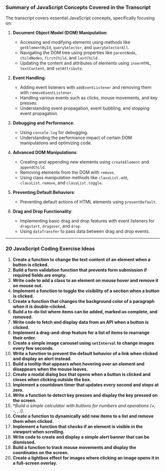 ### Summary of JavaScript Concepts Covered in the Transcript

The transcript covers essential JavaScript concepts, specifically focusing on:

1. **Document Object Model (DOM) Manipulation**:
    
    - Accessing and modifying elements using methods like `getElementById`, `querySelector`, and `querySelectorAll`.
    - Navigating the DOM tree using properties like `parentNode`, `childNodes`, `firstChild`, and `lastChild`.
    - Updating the content and attributes of elements using `innerHTML`, `textContent`, and `setAttribute`.
2. **Event Handling**:
    
    - Adding event listeners with `addEventListener` and removing them with `removeEventListener`.
    - Handling various events such as clicks, mouse movements, and key presses.
    - Understanding event propagation, event bubbling, and stopping event propagation.
3. **Debugging and Performance**:
    
    - Using `console.log` for debugging.
    - Understanding the performance impact of certain DOM manipulations and optimizing code.
4. **Advanced DOM Manipulations**:
    
    - Creating and appending new elements using `createElement` and `appendChild`.
    - Removing elements from the DOM with `remove`.
    - Using class manipulation methods like `classList.add`, `classList.remove`, and `classList.toggle`.
5. **Preventing Default Behaviors**:
    
    - Preventing default actions of HTML elements using `preventDefault`.
6. **Drag and Drop Functionality**:
    
    - Implementing basic drag and drop features with event listeners for `dragstart`, `dragover`, and `drop`.
    - Using `dataTransfer` to pass data between drag and drop events.

---

### 20 JavaScript Coding Exercise Ideas

1. **Create a function to change the text content of an element when a button is clicked.**
2. **Build a form validation function that prevents form submission if required fields are empty.**
3. **Write code to add a class to an element on mouse hover and remove it on mouse out.**
4. **Implement a function to toggle the visibility of a section when a button is clicked.**
5. **Create a function that changes the background color of a paragraph when it is double-clicked.**
6. **Build a to-do list where items can be added, marked as complete, and removed.**
7. **Write code to fetch and display data from an API when a button is clicked.**
8. **Implement a drag-and-drop feature for a list of items to rearrange their order.**
9. **Create a simple image carousel using `setInterval` to change images every few seconds.**
10. **Write a function to prevent the default behavior of a link when clicked and display an alert instead.**
11. **Build a tooltip that appears when hovering over an element and disappears when the mouse leaves.**
12. **Create a modal dialog box that opens when a button is clicked and closes when clicking outside the box.**
13. **Implement a countdown timer that updates every second and stops at zero.**
14. **Write a function to detect key presses and display the key pressed on the screen.**
15. *_Build a simple calculator with buttons for numbers and operations (+, -, _, /).__
16. **Create a function to dynamically add new items to a list and remove them when clicked.**
17. **Implement a function that checks if an element is visible in the viewport when scrolling.**
18. **Write code to create and display a simple alert banner that can be dismissed.**
19. **Build a function to track mouse movements and display the coordinates on the screen.**
20. **Create a lightbox effect for images where clicking an image opens it in a full-screen overlay.**